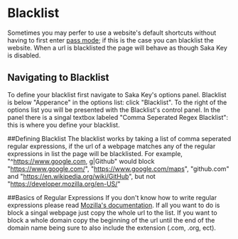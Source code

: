 # Blacklist

Sometimes you may perfer to use a website's default shortcuts without having to first enter [pass mode](https://key.saka.io/tutorial/pass_keys); if this is the case you can blacklist the website. When a url is blacklisted the page will behave as though Saka Key is disabled.

## Navigating to Blacklist
To define your blacklist first navigate to Saka Key's options panel. Blacklist is below "Apperance" in the options list: click "Blacklist". To the right of the options list you will be presented with the Blacklist's control panel. In the panel there is a singal textbox labeled "Comma Seperated Regex Blacklist": this is where you define your blacklist.

##Defining Blacklist
The blacklist works by taking a list of comma seperated regular expressions, if the url of a webpage matches any of the regular expressions in list the page will be blacklisted. For example, "^https://www.google.com, g|Github" would block "https://www.google.com/", "https://www.google.com/maps", "github.com" and "https://en.wikipedia.org/wiki/GitHub", but not "https://developer.mozilla.org/en-US/"

##Basics of Regular Expressions
 If you don't know how to write regular expressions please read [Mozilla's documentation](https://developer.mozilla.org/en-US/docs/Web/JavaScript/Guide/Regular_Expressions). If all you want to do is block a singal webpage just copy the whole url to the list. If you want to block a whole domain copy the beginning of the url until the end of the domain name being sure to also include the extension (.com, .org, ect).

